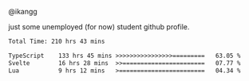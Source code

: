 @ikangg

just some unemployed (for now) student github profile.

<!--START_SECTION:waka-->

```txt
Total Time: 210 hrs 43 mins

TypeScript    133 hrs 45 mins >>>>>>>>>>>>>>>>=========   63.05 %
Svelte        16 hrs 28 mins  >>=======================   07.77 %
Lua           9 hrs 12 mins   >========================   04.34 %
```

<!--END_SECTION:waka-->
